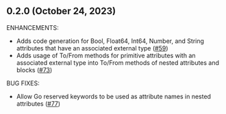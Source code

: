 ## 0.2.0 (October 24, 2023)

ENHANCEMENTS:

* Adds code generation for Bool, Float64, Int64, Number, and String attributes that have an associated external type ([#59](https://github.com/the3venthoriz0n/terraform-plugin-codegen-framework/issues/59))
* Adds usage of To/From methods for primitive attributes with an associated external type into To/From methods of nested attributes and blocks ([#73](https://github.com/the3venthoriz0n/terraform-plugin-codegen-framework/issues/73))

BUG FIXES:

* Allow Go reserved keywords to be used as attribute names in nested attributes ([#77](https://github.com/the3venthoriz0n/terraform-plugin-codegen-framework/issues/77))
